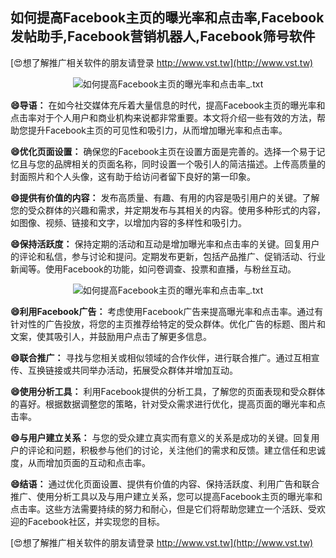 ## **如何提高Facebook主页的曝光率和点击率,Facebook发帖助手,Facebook营销机器人,Facebook筛号软件**

[😍想了解推广相关软件的朋友请登录 http://www.vst.tw](http://www.vst.tw)

 <center><img src="https://vst.tw/MP4/tuiguang/png/4.png" alt="如何提高Facebook主页的曝光率和点击率_.txt"></center>

**😄导语：**
在如今社交媒体充斥着大量信息的时代，提高Facebook主页的曝光率和点击率对于个人用户和商业机构来说都非常重要。本文将介绍一些有效的方法，帮助您提升Facebook主页的可见性和吸引力，从而增加曝光率和点击率。

**😄优化页面设置：**
确保您的Facebook主页在设置方面是完善的。选择一个易于记忆且与您的品牌相关的页面名称，同时设置一个吸引人的简洁描述。上传高质量的封面照片和个人头像，这有助于给访问者留下良好的第一印象。

**😄提供有价值的内容：**
发布高质量、有趣、有用的内容是吸引用户的关键。了解您的受众群体的兴趣和需求，并定期发布与其相关的内容。使用多种形式的内容，如图像、视频、链接和文字，以增加内容的多样性和吸引力。

**😄保持活跃度：**
保持定期的活动和互动是增加曝光率和点击率的关键。回复用户的评论和私信，参与讨论和提问。定期发布更新，包括产品推广、促销活动、行业新闻等。使用Facebook的功能，如问卷调查、投票和直播，与粉丝互动。

 <center><img src="https://vst.tw/MP4/tuiguang/png/5.png" alt="如何提高Facebook主页的曝光率和点击率_.txt"></center>

**😄利用Facebook广告：**
考虑使用Facebook广告来提高曝光率和点击率。通过有针对性的广告投放，将您的主页推荐给特定的受众群体。优化广告的标题、图片和文案，使其吸引人，并鼓励用户点击了解更多信息。

**😄联合推广：**
寻找与您相关或相似领域的合作伙伴，进行联合推广。通过互相宣传、互换链接或共同举办活动，拓展受众群体并增加互动。

**😄使用分析工具：**
利用Facebook提供的分析工具，了解您的页面表现和受众群体的喜好。根据数据调整您的策略，针对受众需求进行优化，提高页面的曝光率和点击率。

**😄与用户建立关系：**
与您的受众建立真实而有意义的关系是成功的关键。回复用户的评论和问题，积极参与他们的讨论，关注他们的需求和反馈。建立信任和忠诚度，从而增加页面的互动和点击率。

**😄结语：**
通过优化页面设置、提供有价值的内容、保持活跃度、利用广告和联合推广、使用分析工具以及与用户建立关系，您可以提高Facebook主页的曝光率和点击率。这些方法需要持续的努力和耐心，但是它们将帮助您建立一个活跃、受欢迎的Facebook社区，并实现您的目标。

[😍想了解推广相关软件的朋友请登录 http://www.vst.tw](http://www.vst.tw)



